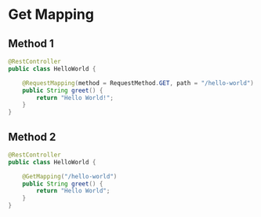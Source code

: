 # Get Mapping

## Method 1

```java
@RestController
public class HelloWorld {

	@RequestMapping(method = RequestMethod.GET, path = "/hello-world")
	public String greet() {
		return "Hello World!";
	}
}
```

## Method 2

```java
@RestController
public class HelloWorld {

	@GetMapping("/hello-world")
	public String greet() {
		return "Hello World";
	}
}
```
